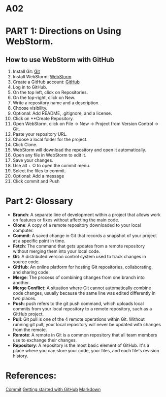 # A02
# PART 1: Directions on Using WebStorm.

## How to use WebStorm with GitHub

1. Install Git: [Git](https://git-scm.com/downloads)
2. Install WebStorm: [WebStorm](https://www.jetbrains.com/webstorm/download/)
3. Create a GitHub account: [GitHub](https://github.com/)
4. Log in to GitHub.
5. On the top left, click on Repositories.
6. On the top-right, click on New.
7. Write a repository name and a description.
8. Choose visibility.
9. Optional: Add README, .gitignore, and a license.
10. Click on **Create Repository.
11. Open WebStorm, click on File → New → Project from Version Control → Git.
12. Paste your repository URL.
13. Choose a local folder for the project.
14. Click Clone.
15. WebStorm will download the repository and open it automatically.
16. Open any file in WebStorm to edit it.
17. Save your changes.
18. Use alt + O to open the commit menu.
19. Select the files to commit.
20. Optional: Add a message
21. Click commit and Push


# Part 2: Glossary

- **Branch**: A separate line of development within a project that allows work on features or fixes without affecting the main code.
- **Clone**: A copy of a remote repository downloaded to your local computer.
- **Commit**: A saved change in Git that records a snapshot of your project at a specific point in time.
- **Fetch**: The command that gets updates from a remote repository without merging them into your local code.
- **Git**: A distributed version control system used to track changes in source code.
- **GitHub**: An online platform for hosting Git repositories, collaborating, and sharing code.
- **Merge**: The process of combining changes from one branch into another.
- **Merge Conflict**: A situation where Git cannot automatically combine code changes, usually because the same line was edited differently in two places.
- **Push**: push refers to the git push command, which uploads local commits from your local repository to a remote repository, such as a GitHub project.
- **Pull**: Git pull is one of the 4 remote operations within Git. Without running git pull, your local repository will never be updated with changes from the remote.
- **Remote**: A remote in Git is a common repository that all team members use to exchange their changes.
- **Repository**: A repository is the most basic element of GitHub. It's a place where you can store your code, your files, and each file's revision history. 


# References:
[Commit](https://www.jetbrains.com/help/webstorm/commit-and-push-changes.html)
[Getting started with GitHub](https://tyler-frazier.github.io/dsbook/gitstart.html)
[Markdown](https://www.jetbrains.com/help/webstorm/markdown.html)


